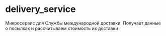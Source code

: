 # delivery_service
Микросервис для Службы международной доставки. Получает данные о посылках и рассчитываем стоимость их доставки
